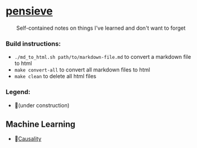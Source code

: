 # [pensieve](https://keawang.github.io/pensieve/)

<div align="center">
  <p align="center">
    Self-contained notes on things I've learned and don't want to forget
  </p>
</div>


### Build instructions:

* `./md_to_html.sh path/to/markdown-file.md` to convert a markdown file to html
* `make convert-all` to convert all markdown files to html
* `make clean` to delete all html files

### Legend:
* 🚧(under construction)

## Machine Learning

* 🚧[Causality](machine-learning/causality.html)
